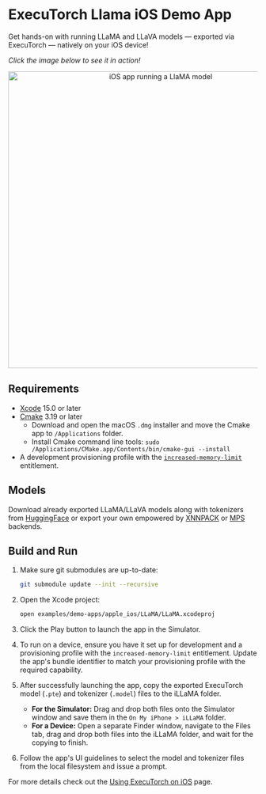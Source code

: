 # ExecuTorch Llama iOS Demo App

Get hands-on with running LLaMA and LLaVA models — exported via ExecuTorch — natively on your iOS device!

*Click the image below to see it in action!*

<p align="center">
<a href="https://pytorch.org/executorch/0.6/_static/img/llama_ios_app.mp4">
  <img src="https://pytorch.org/executorch/0.6/_static/img/llama_ios_app.png" width="600" alt="iOS app running a LlaMA model">
</a>
</p>

## Requirements
- [Xcode](https://apps.apple.com/us/app/xcode/id497799835?mt=12/) 15.0 or later
- [Cmake](https://cmake.org/download/) 3.19 or later
  - Download and open the macOS `.dmg` installer and move the Cmake app to `/Applications` folder.
  - Install Cmake command line tools: `sudo /Applications/CMake.app/Contents/bin/cmake-gui --install`
- A development provisioning profile with the [`increased-memory-limit`](https://developer.apple.com/documentation/bundleresources/entitlements/com_apple_developer_kernel_increased-memory-limit) entitlement.

## Models

Download already exported LLaMA/LLaVA models along with tokenizers from [HuggingFace](https://huggingface.co/executorch-community) or export your own empowered by [XNNPACK](docs/delegates/xnnpack_README.md) or [MPS](docs/delegates/mps_README.md) backends.

## Build and Run

1. Make sure git submodules are up-to-date:
   ```bash
   git submodule update --init --recursive
   ```

2. Open the Xcode project:
    ```bash
    open examples/demo-apps/apple_ios/LLaMA/LLaMA.xcodeproj
    ```
    
3. Click the Play button to launch the app in the Simulator.

4. To run on a device, ensure you have it set up for development and a provisioning profile with the `increased-memory-limit` entitlement. Update the app's bundle identifier to match your provisioning profile with the required capability.

5. After successfully launching the app, copy the exported ExecuTorch model (`.pte`) and tokenizer (`.model`) files to the iLLaMA folder.

    - **For the Simulator:** Drag and drop both files onto the Simulator window and save them in the `On My iPhone > iLLaMA` folder.
    - **For a Device:** Open a separate Finder window, navigate to the Files tab, drag and drop both files into the iLLaMA folder, and wait for the copying to finish.

6. Follow the app's UI guidelines to select the model and tokenizer files from the local filesystem and issue a prompt.

For more details check out the [Using ExecuTorch on iOS](../../../../docs/source/using-executorch-ios.md) page.
